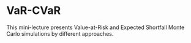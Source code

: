 # VaR-CVaR
This mini-lecture presents Value-at-Risk and Expected Shortfall Monte Carlo simulations by different approaches.
